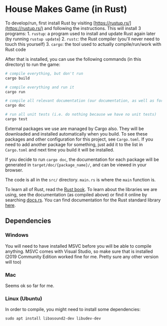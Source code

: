 # House Makes Game (in Rust)

To develop/run, first install Rust by visiting [https://rustup.rs/](https://rustup.rs/) and following the instructions. 
This will install 3 programs:
    1.  `rustup`: a program used to install and update Rust again later (by running `rustup update`)
    2.  `rustc`: the Rust compiler (you'll never need to touch this yourself)
    3.  `cargo`: the tool used to actually compile/run/work with Rust code

After that is installed, you can use the following commands (in this directory) to run the game:

```sh
# compile everything, but don't run
cargo build

# compile everything and run it
cargo run

# compile all relevant documentation (our documentation, as well as for all the packages we use)
cargo doc

# run all unit tests (i.e. do nothing because we have no unit tests)
cargo test
```

External packages we use are managed by Cargo also. They will be downloaded and installed automatically when you build.
To see these packages and other configuration for this project, see `Cargo.toml`. If you need to add another package 
for something, just add it to the list in `Cargo.toml` and next time you build it will be installed.

If you decide to run `cargo doc`, the documentation for each package will be generated in 
`target/doc/{package_name}/`, and can be viewed in your browser.

The code is all in the `src/` directory. `main.rs` is where the `main` function is.

To learn all of Rust, read the [Rust book](https://doc.rust-lang.org/book/). To learn about the libraries we are using, 
see the documentation (as compiled above) or find it online by searching [docs.rs](https://docs.rs/). You can find 
documentation for the Rust standard library [here](https://doc.rust-lang.org/std/).

## Dependencies

### Windows

You will need to have installed MSVC before you will be able to compile anything. MSVC comes with Visual Studio, so make
sure that is installed (2019 Community Edition worked fine for me. Pretty sure any other version will too)

### Mac

Seems ok so far for me.

### Linux (Ubuntu)

In order to compile, you might need to install some dependencies:

```
sudo apt install libasound2-dev libudev-dev
```
